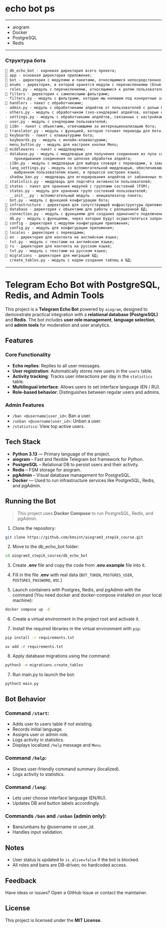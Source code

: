 # echo bot ps

---
* aiogram
* Docker
* PostgreSQL
* Redis
---
### Структура бота

```markdown
📁 db_echo_bot - корневая директория всего проекта;
📁 app - основная директория приложения;
📁 bot - директория с модулями и пакетами, относящимися непосредственно к боту;
📁 enums - директория, в которой хранятся модули с перечислениями (Enum'ы);
- roles.py - модуль с перечислениями, относящимися к ролям пользователей;
📁 filters - директория с самописными фильтрами;
- filters.py - модуль с фильтрами, которые мы напишем под конкретные задачи бота;
📁 handlers - пакет с обработчиками;
- admin.py - модуль с обработчиками апдейтов от пользователей с ролью UserRole.ADMIN;
- others.py - модуль с обработчиком (эхо-хэндлером) апдейтов, которые не попали в другие хэндлеры;
- settings.py - модуль с обработчиками апдейтов, связанных с настройками языка пользователя;
- user.py - модуль с хэндлерами пользователей;
📁 i18n - пакет с объектами, отвечающими за интернационализацию бота;
- translator.py - модуль с функцией, которая готовит переводы для бота;
📁 keyboards - пакет с клавиатурами бота;
- keyboards.py - модуль с инлайн-клавиатурами;
- menu_button.py - модуль для настроек кнопки Menu;
📁 middlewares - пакет с миддлварями;
- database.py - модуль с миддлварью для получения соединения из пула соединений, открытия транзакции и
    прокидывания соединения по цепочке обработки апдейта;
- i18n.py - модуль с миддлварью для выбора словаря с переводами, в зависимости от языка пользователя;
- lang_settings.py - модуль со вспомогательной миддлварью, обеспечивающей отображение текстов на
    выбранном пользователем языке, в процессе настроек языка;
- shadow_ban.py - миддлварь для игнорирования апдейтов от забаненных пользователей;
- statistics.py - миддлварь для подсчёта активности пользователей;
📁 states - пакет для хранения модулей с группами состояний (FSM);
- states.py - модуль для хранения групп состояний пользователей;
- __init__.py - вспомогательный модуль - инициализатор пакета;
- bot.py - модуль с функцией конфигурации бота;
📁 infrastructure - директория для сопутствующей инфраструктуры приложения;
📁 database - директория c объектами для работы с реляционной БД;
- connection.py - модуль с функциями для создания одиночного подключения и пула подключений к реляционной БД;
- db.py - модуль с функциями, через которые будут осуществляться запросы к БД;
📁 config - директория с модулем конфигурации приложения;
- config.py - модуль для конфигурации приложения;
📁 locales - директория с переводами;
📁 en - директория для контента на английском языке;
- txt.py - модуль с текстами на английском языке;
📁 ru - директория для контента на русском языке;
- txt.py - модуль с текстами на русском языке;
📁 migrations - директория для миграций БД;
- create_tables.py - модуль с кодом создания таблиц в БД;
```

---


# Telegram Echo Bot with PostgreSQL, Redis, and Admin Tools

This project is a **Telegram Echo Bot** powered by `aiogram`, designed to demonstrate practical integration with a **relational database (PostgreSQL)** and **Redis**. The bot includes **user role management**, **language selection**, and **admin tools** for moderation and user analytics.

## Features

### Core Functionality

- **Echo replies**: Replies to all user messages.
- **User registration**: Automatically stores new users in the `users` table.
- **Activity tracking**: Tracks user interactions per day in the `statistics` table.
- **Multilingual interface**: Allows users to set interface language (EN / RU).
- **Role-based behavior**: Distinguishes between regular users and admins.

### Admin Features

- `/ban <@username|user_id>`: Ban a user.
- `/unban <@username|user_id>`: Unban a user.
- `/statistics`: View top active users.

## Tech Stack

- **Python 3.13** — Primary language of the project.
- **aiogram** – Fast and flexible Telegram bot framework for Python.
- **PostgreSQL** – Relational DB to persist users and their activity.
- **Redis** – FSM storage for aiogram.
- **pgAdmin** – Visual database management for PostgreSQL.
- **Docker** — Used to run infrastructure services like PostgreSQL, Redis, and pgAdmin.

## Running the Bot

> This project uses **Docker Compose** to run PostgreSQL, Redis, and pgAdmin.

1. Clone the repository:

```bash
git clone https://github.com/kmsint/aiogram3_stepik_course.git
```
2. Move to the db_echo_bot folder:

```bash
cd aiogram3_stepik_course/db_echo_bot
```

3. Create **.env** file and copy the code from **.env.example** file into it.

4. Fill in the file **.env** with real data (`BOT_TOKEN`, `POSTGRES_USER`, `POSTGRES_PASSWORD`, etc.)

5. Launch containers with Postgres, Redis, and pgAdmin with the command (You need docker and docker-compose installed on your local machine):

```bash
docker compose up -d
```

6. Create a virtual environment in the project root and activate it.

7. Install the required libraries in the virtual environment with `pip`:

```bash
pip install -r requirements.txt
```
```commandline
uv add -r requirements.txt
```

8. Apply database migrations using the command:

```bash
python3 -m migrations.create_tables
```

7. Run main.py to launch the bot:

```bash
python3 main.py
```

## Bot Behavior

### Command `/start`:

- Adds user to users table if not existing.
- Records initial language.
- Assigns user or admin role.
- Logs activity in statistics.
- Displays localized `/help` message and `Menu`.

### Command `/help`:

- Shows user-friendly command summary (localized).
- Logs activity to statistics.

### Command `/lang`:

- Lets user choose interface language (EN/RU).
- Updates DB and button labels accordingly.

### Commands `/ban` and `/unban` (admin only):

- Bans/unbans by @username or user_id.
- Handles input validation.

## Notes

- User status is updated to `is_alive=false` if the bot is blocked.
- All roles and bans are DB-driven; no hardcoded access.

## Feedback

Have ideas or issues? Open a GitHub Issue or contact the maintainer.

## License

This project is licensed under the **MIT License**.
